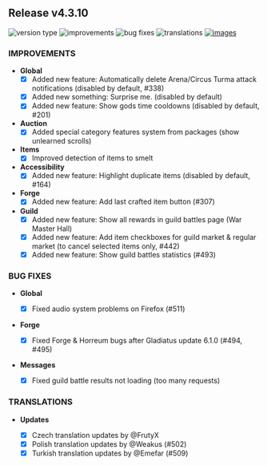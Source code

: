 ## Release v4.3.10

![version type](https://img.shields.io/badge/version-beta-yellow.svg?style=flat-square)
![improvements](https://img.shields.io/badge/improvements-10-green.svg?style=flat-square)
![bug fixes](https://img.shields.io/badge/bug%20fixes-3-red.svg?style=flat-square)
![translations](https://img.shields.io/badge/translations-3-blue.svg?style=flat-square)
[![images](https://img.shields.io/badge/🖼️-Preview-blueviolet.svg?style=flat-square)](/documentation/PROGRESS_W_IMG.md)

### IMPROVEMENTS

- **Global**
  - [X] Added new feature: Automatically delete Arena/Circus Turma attack notifications (disabled by default, #338)
  - [X] Added new something: Surprise me. (disabled by default)
  - [X] Added new feature: Show gods time cooldowns (disabled by default, #201)

- **Auction**
  - [X] Added special category features system from packages (show unlearned scrolls)

- **Items**
  - [X] Improved detection of items to smelt
 
- **Accessibility**
  - [X] Added new feature: Highlight duplicate items (disabled by default, #164)
 
- **Forge**
  - [X] Added new feature: Add last crafted item button (#307)
 
- **Guild**
  - [X] Added new feature: Show all rewards in guild battles page (War Master Hall)
  - [X] Added new feature: Add item checkboxes for guild market & regular market (to cancel selected items only, #442)
  - [X] Added new feature: Show guild battles statistics (#493)

### BUG FIXES
- **Global**

  - [X] Fixed audio system problems on Firefox (#511)

- **Forge**

  - [X] Fixed Forge & Horreum bugs after Gladiatus update 6.1.0 (#494, #495)
 
- **Messages**

  - [X] Fixed guild battle results not loading (too many requests)

### TRANSLATIONS

- **Updates**

  - [X] Czech translation updates by @FrutyX
  - [X] Polish translation updates by @Weakus (#502)
  - [X] Turkish translation updates by @Emefar (#509)
